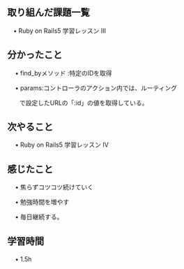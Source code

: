 ## 取り組んだ課題一覧
    
 　• Ruby on Rails5 学習レッスン Ⅲ

## 分かったこと
　 • find_byメソッド :特定のIDを取得
　　　 

　 • params:コントローラのアクション内では、ルーティング

　　で設定したURLの「:id」の値を取得している。


## 次やること　

　 • Ruby on Rails5 学習レッスン Ⅳ 


## 感じたこと

     
　 • 焦らずコツコツ続けていく

　 • 勉強時間を増やす

　 • 毎日継続する。
　


## 学習時間
　 • 1.5h
